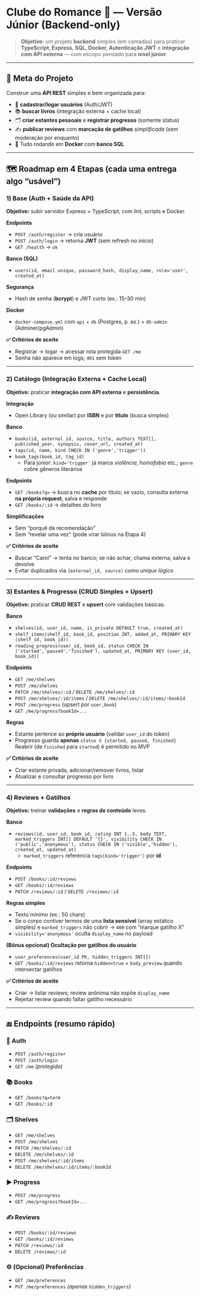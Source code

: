 # Clube do Romance 🌈 — Versão Júnior (Backend-only)

> **Objetivo:** um projeto **backend** simples (em camadas) para praticar **TypeScript, Express, SQL, Docker, Autenticação JWT** e **integração com API externa** — com escopo pensado para **nível júnior**.

---

## 🧭 Meta do Projeto

Construir uma **API REST** simples e bem organizada para:

- 👤 **cadastrar/logar usuários** (Auth/JWT)
- 📚 **buscar livros** (integração externa + cache local)
- 🗂️ **criar estantes pessoais** e **registrar progresso** (somente status)
- ✍️ **publicar reviews** com **marcação de gatilhos** *simplificada* (sem moderação por enquanto)
- 🐳 Tudo rodando em **Docker** com **banco SQL**


---

## 🗺️ Roadmap em 4 Etapas (cada uma entrega algo “usável”)

### 1) Base (Auth + Saúde da API)
**Objetivo:** subir servidor Express + TypeScript, com lint, scripts e Docker.

**Endpoints**
- `POST /auth/register` → cria usuário
- `POST /auth/login` → retorna **JWT** (sem refresh no início)
- `GET /health` → `ok`

**Banco (SQL)**
- `users(id, email unique, password_hash, display_name, role='user', created_at)`

**Segurança**
- Hash de senha (**bcrypt**) e JWT curto (ex.: 15–30 min)

**Docker**
- `docker-compose.yml` com `api` + `db` (Postgres, p. ex.) + `db-admin` (Adminer/pgAdmin)

**✅ Critérios de aceite**
- Registrar → logar → acessar rota protegida `GET /me`
- Senha não aparece em logs; `401` sem token

---

### 2) Catálogo (Integração Externa + Cache Local)
**Objetivo:** praticar **integração com API externa** e **persistência**.

**Integração**
- Open Library (ou similar) por **ISBN** e por **título** (busca simples)

**Banco**
- `books(id, external_id, source, title, authors TEXT[], published_year, synopsis, cover_url, created_at)`
- `tags(id, name, kind CHECK IN ('genre','trigger'))`
- `book_tags(book_id, tag_id)`
  - Para júnior: `kind='trigger'` já marca *violência*, *homofobia* etc.; `genre` cobre gêneros literários

**Endpoints**
- `GET /books?q=` → busca no **cache** por título; se vazio, consulta externa **na própria request**, salva e responde
- `GET /books/:id` → detalhes do livro

**Simplificações**
- Sem “porquê da recomendação”
- Sem “revelar uma vez” (pode virar bônus na Etapa 4)

**✅ Critérios de aceite**
- Buscar “Carol” → tenta no banco; se não achar, chama externa, salva e devolve
- Evitar duplicados via `(external_id, source)` como *unique lógico*

---

### 3) Estantes & Progresso (CRUD Simples + Upsert)
**Objetivo:** praticar **CRUD REST** e **upsert** com validações básicas.

**Banco**
- `shelves(id, user_id, name, is_private DEFAULT true, created_at)`
- `shelf_items(shelf_id, book_id, position INT, added_at, PRIMARY KEY (shelf_id, book_id))`
- `reading_progress(user_id, book_id, status CHECK IN ('started','paused','finished'), updated_at, PRIMARY KEY (user_id, book_id))`

**Endpoints**
- `GET /me/shelves`
- `POST /me/shelves`
- `PATCH /me/shelves/:id` / `DELETE /me/shelves/:id`
- `POST /me/shelves/:id/items` / `DELETE /me/shelves/:id/items/:bookId`
- `POST /me/progress` (upsert por `user,book`)
- `GET /me/progress?bookId=...`

**Regras**
- Estante pertence ao **próprio usuário** (validar `user_id` do token)
- Progresso guarda **apenas** `status ∈ {started, paused, finished}`  
  Reabrir (de `finished` para `started`) é permitido no MVP

**✅ Critérios de aceite**
- Criar estante privada, adicionar/remover livros, listar
- Atualizar e consultar progresso por livro

---

### 4) Reviews + Gatilhos
**Objetivo:** treinar **validações** e **regras de conteúdo** leves.

**Banco**
- `reviews(id, user_id, book_id, rating INT 1..5, body TEXT, marked_triggers INT[] DEFAULT '{}', visibility CHECK IN ('public','anonymous'), status CHECK IN ('visible','hidden'), created_at, updated_at)`
  - `marked_triggers` referencia `tags(kind='trigger')` por **id**

**Endpoints**
- `POST /books/:id/reviews`
- `GET /books/:id/reviews`
- `PATCH /reviews/:id` / `DELETE /reviews/:id`

**Regras simples**
- Texto mínimo (ex.: 50 chars)
- Se o corpo contiver termos de uma **lista sensível** (array estático simples) e `marked_triggers` não cobrir → `400` com “marque gatilho X”
- `visibility='anonymous'` oculta `display_name` no payload

**(Bônus opcional) Ocultação por gatilhos do usuário**
- `user_preferences(user_id PK, hidden_triggers INT[])`
- `GET /books/:id/reviews` retorna `hidden=true` + `body_preview` quando intersectar gatilhos  

**✅ Critérios de aceite**
- Criar → listar reviews; review anônima não expõe `display_name`
- Rejeitar review quando faltar gatilho necessário

---

## 🔚 Endpoints (resumo rápido)

### 🔐 Auth
- `POST /auth/register`
- `POST /auth/login`
- `GET /me` *(protegido)*

### 📚 Books
- `GET /books?q=term`
- `GET /books/:id`

### 🗂️ Shelves
- `GET /me/shelves`
- `POST /me/shelves`
- `PATCH /me/shelves/:id`
- `DELETE /me/shelves/:id`
- `POST /me/shelves/:id/items`
- `DELETE /me/shelves/:id/items/:bookId`

### ▶️ Progress
- `POST /me/progress`
- `GET /me/progress?bookId=...`

### ✍️ Reviews
- `POST /books/:id/reviews`
- `GET /books/:id/reviews`
- `PATCH /reviews/:id`
- `DELETE /reviews/:id`

### ⚙️ (Opcional) Preferências
- `GET /me/preferences`
- `PUT /me/preferences` *(apenas `hidden_triggers`)*

